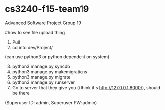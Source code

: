# cs3240-f15-team19
Advanced Software Project Group 19

#how to see file upload thing
1. Pull
2. cd into dev/Project/

(can use python3 or python dependent on system)

3. python3 manage.py syncdb
4. python3 manage.py makemigrations
5. python3 manage.py migrate
6. python3 manage.py runserver
7. Go to server that they give you (i think it's http://127.0.0.1:8000/), should be there

(Superuser ID: admin, Superuser PW: admin)
